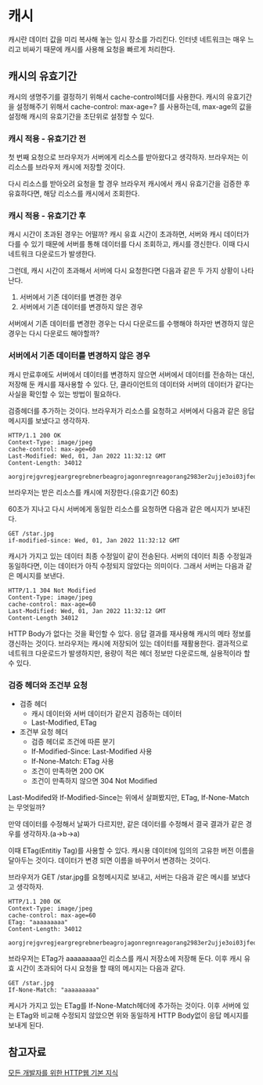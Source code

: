 # 캐시

캐시란 데이터 값을 미리 복사해 놓는 임시 장소를 가리킨다. 인터넷 네트워크는 매우 느리고 비싸기 때문에 캐시를 사용해 요청을 빠르게 처리한다. 

## 캐시의 유효기간
캐시의 생명주기를 결정하기 위해서 cache-control헤더를 사용한다. 캐시의 유효기간을 설정해주기 위해서 cache-control: max-age=? 를 사용하는데, max-age의 값을 설정해 캐시의 유효기간을 초단위로 설정할 수 있다.

### 캐시 적용 - 유효기간 전
첫 번째 요청으로 브라우저가 서버에게 리소스를 받아왔다고 생각하자. 브라우저는 이 리소스를 브라우저 캐시에 저장할 것이다.

다시 리소스를 받아오려 요청을 할 경우 브라우저 캐시에서 캐시 유효기간을 검증한 후 유효하다면, 해당 리소스를 캐시에서 조회한다.

### 캐시 적용 - 유효기간 후
캐시 시간이 초과된 경우는 어떨까? 캐시 유효 시간이 초과하면, 서버와 캐시 데이터가 다를 수 있기 때문에 서버를 통해 데이터를 다시 조회하고, 캐시를 갱신한다. 이때 다시 네트워크 다운로드가 발생한다.

그런데, 캐시 시간이 초과해서 서버에 다시 요청한다면 다음과 같은 두 가지 상황이 나타난다.
1. 서버에서 기존 데이터를 변경한 경우
2. 서버에서 기존 데이터를 변경하지 않은 경우

서버에서 기존 데이터를 변경한 경우는 다시 다운로드를 수행해야 하자만 변경하지 않은 경우는 다시 다운로드 해야할까?

### 서버에서 기존 데이터를 변경하지 않은 경우
캐시 만료후에도 서버에서 데이터를 변경하지 않으면 서버에서 데이터를 전송하는 대신, 저장해 둔 캐시를 재사용할 수 있다. 단, 클라이언트의 데이터와 서버의 데이터가 같다는 사실을 확인할 수 있는 방법이 필요하다.

검증헤더를 추가하는 것이다. 브라우저가 리소스를 요청하고 서버에서 다음과 같은 응답 메시지를 보냈다고 생각하자.
```
HTTP/1.1 200 OK
Context-Type: image/jpeg
cache-control: max-age=60
Last-Modified: Wed, 01, Jan 2022 11:32:12 GMT
Content-Length: 34012

aorgjrejgvregjeargregrebnerbeagrojagonregnreagorang2983er2ujje3oi03jfeo3e30
```
브라우저는 받은 리소스를 캐시에 저장한다.(유효기간 60초)

60초가 지나고 다시 서버에게 동일한 리소스를 요청하면 다음과 같은 메시지가 보내진다.
```
GET /star.jpg
if-modified-since: Wed, 01, Jan 2022 11:32:12 GMT
```
캐시가 가지고 있는 데이터 최종 수정일이 같이 전송된다. 서버의 데이터 최종 수정일과 동일하다면, 이는 데이터가 아직 수정되지 않았다는 의미이다. 그래서 서버는 다음과 같은 메시지를 보낸다.
```
HTTP/1.1 304 Not Modified
Content-Type: image/jpeg
cache-control: max-age=60
Last-Modified: Wed, 01, Jan 2022 11:32:12 GMT
Content-Length 34012
```
HTTP Body가 없다는 것을 확인할 수 있다. 응답 결과를 재사용해 캐시의 메타 정보를 갱신하는 것이다. 브라우저는 캐시에 저장되어 있는 데이터를 재활용한다. 결과적으로 네트워크 다운로드가 발생하지만, 용량이 적은 헤더 정보만 다운로드해, 실용적이라 할 수 있다. 

### 검증 헤더와 조건부 요청
- 검증 헤더
    - 캐시 데이터와 서버 데이터가 같은지 검증하는 데이터
    - Last-Modified, ETag
- 조건부 요청 헤더
    - 검증 헤더로 조건에 따른 분기
    - If-Modified-Since: Last-Modified 사용
    - If-None-Match: ETag 사용
    - 조건이 만족하면 200 OK
    - 조건이 만족하지 않으면 304 Not Modified

Last-Modifed와 If-Modified-Since는 위에서 살펴봤지만, ETag, If-None-Match는 무엇일까?

만약 데이터를 수정해서 날짜가 다르지만, 같은 데이터를 수정해서 결국 결과가 같은 경우를 생각하자.(a->b->a)

이때 ETag(Entitiy Tag)를 사용할 수 있다. 캐시용 데이터에 임의의 고유한 버전 이름을 달아두는 것이다. 데이터가 변경 되면 이름을 바꾸어서 변경하는 것이다.

브라우저가 GET /star.jpg를 요청메시지로 보내고, 서버는 다음과 같은 메시를 보냈다고 생각하자.

```
HTTP/1.1 200 OK
Context-Type: image/jpeg
cache-control: max-age=60
ETag: "aaaaaaaaa"
Content-Length: 34012

aorgjrejgvregjeargregrebnerbeagrojagonregnreagorang2983er2ujje3oi03jfeo3e30
```
브라우저는 ETag가 aaaaaaaaa인 리소스를 캐시 저장소에 저장해 둔다.
이후 캐시 유효 시간이 초과되어 다시 요청을 할 때의 메시지는 다음과 같다.
```
GET /star.jpg
If-None-Match: "aaaaaaaaa"
```
케시가 가지고 있는 ETag를 If-None-Match헤더에 추가하는 것이다. 이후 서버에 있는 ETag와 비교해 수정되지 않았으면 위와 동일하게 HTTP Body없이 응답 메시지를 보내게 된다.


## 참고자료
[모든 개발자를 위한 HTTP웹 기본 지식](https://www.inflearn.com/course/http-%EC%9B%B9-%EB%84%A4%ED%8A%B8%EC%9B%8C%ED%81%AC/dashboard)